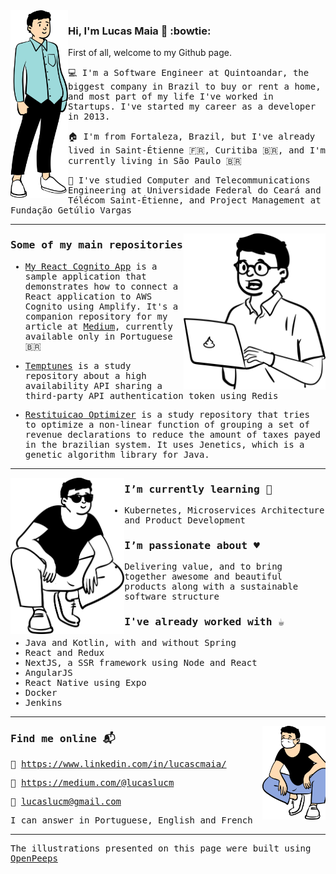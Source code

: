 <img src="https://github.com/lucasluc4/lucasluc4/blob/master/lucarmaia6.svg" height="300px" align="left" /> 

### Hi, I'm Lucas Maia 👋 :bowtie:

First of all, welcome to my Github page.

<samp>
  
:computer:  I'm a Software Engineer at Quintoandar, the biggest company in Brazil to buy or rent a home, and most part of my life I've worked in Startups. I've started my career as a developer in 2013.
  
:house: I'm from Fortaleza, Brazil, but I've already lived in Saint-Étienne 🇫🇷, Curitiba 🇧🇷, and I'm currently living in São Paulo 🇧🇷 

:notebook: I've studied Computer and Telecommunications Engineering at Universidade Federal do Ceará and Télécom Saint-Étienne, and Project Management at Fundação Getúlio Vargas
</samp>
<br />

---

<img src="https://github.com/lucasluc4/lucasluc4/blob/master/lucarmaia4.svg" height="250px" align="right" /> 

### Some of my main repositories

- [My React Cognito App](https://github.com/lucasluc4/my-react-cognito-app) is a sample application that demonstrates how to connect a React application to AWS Cognito using Amplify. It's a companion repository for my article at [Medium](https://medium.com/@lucaslucm/usando-o-aws-cognito-como-servi%C3%A7o-de-autentica%C3%A7%C3%A3o-com-react-e-spring-33b5ac2e7448), currently available only in Portuguese 🇧🇷 

- [Temptunes](https://github.com/lucasluc4/temptunes) is a study repository about a high availability API sharing a third-party API authentication token using Redis 

- [Restituicao Optimizer](https://github.com/lucasluc4/restituicaooptimizer) is a study repository that tries to optimize a non-linear function of grouping a set of revenue declarations to reduce the amount of taxes payed in the brazilian system. It uses Jenetics, which is a genetic algorithm library for Java.

---

<img src="https://github.com/lucasluc4/lucasluc4/blob/master/lucarmaia5.svg" height="250px" align="left" /> 

### I’m currently learning 🌱

- Kubernetes, Microservices Architecture and Product Development

### I’m passionate about :hearts:

- Delivering value, and to bring together awesome and beautiful products along with a sustainable software structure

### I've already worked with :coffee:

- Java and Kotlin, with and without Spring
- React and Redux
- NextJS, a SSR framework using Node and React
- AngularJS
- React Native using Expo
- Docker
- Jenkins

---

<img src="https://github.com/lucasluc4/lucasluc4/blob/master/lucarmaia7.svg" height="150px" align="right" /> 

### Find me online :mailbox_with_mail:

:briefcase: https://www.linkedin.com/in/lucascmaia/

:book: https://medium.com/@lucaslucm

:email: lucaslucm@gmail.com

I can answer in Portuguese, English and French

---

The illustrations presented on this page were built using [OpenPeeps](https://www.openpeeps.com/)

<!--
**lucasluc4/lucasluc4** is a ✨ _special_ ✨ repository because its `README.md` (this file) appears on your GitHub profile.

Here are some ideas to get you started:

- 🔭 I’m currently working on ...
- 🌱 I’m currently learning ...
- 👯 I’m looking to collaborate on ...
- 🤔 I’m looking for help with ...
- 💬 Ask me about ...
- 📫 How to reach me: ...
- 😄 Pronouns: ...
- ⚡ Fun fact: ...
-->
